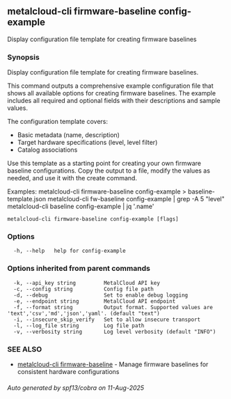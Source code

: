 ## metalcloud-cli firmware-baseline config-example

Display configuration file template for creating firmware baselines

### Synopsis

Display configuration file template for creating firmware baselines.

This command outputs a comprehensive example configuration file that shows all available
options for creating firmware baselines. The example includes all required and optional
fields with their descriptions and sample values.

The configuration template covers:
- Basic metadata (name, description)
- Target hardware specifications (level, level filter)
- Catalog associations

Use this template as a starting point for creating your own firmware baseline configurations.
Copy the output to a file, modify the values as needed, and use it with the create command.

Examples:
  metalcloud-cli firmware-baseline config-example > baseline-template.json
  metalcloud-cli fw-baseline config-example | grep -A 5 "level"
  metalcloud-cli baseline config-example | jq '.name'

```
metalcloud-cli firmware-baseline config-example [flags]
```

### Options

```
  -h, --help   help for config-example
```

### Options inherited from parent commands

```
  -k, --api_key string         MetalCloud API key
  -c, --config string          Config file path
  -d, --debug                  Set to enable debug logging
  -e, --endpoint string        MetalCloud API endpoint
  -f, --format string          Output format. Supported values are 'text','csv','md','json','yaml'. (default "text")
  -i, --insecure_skip_verify   Set to allow insecure transport
  -l, --log_file string        Log file path
  -v, --verbosity string       Log level verbosity (default "INFO")
```

### SEE ALSO

* [metalcloud-cli firmware-baseline](metalcloud-cli_firmware-baseline.md)	 - Manage firmware baselines for consistent hardware configurations

###### Auto generated by spf13/cobra on 11-Aug-2025
